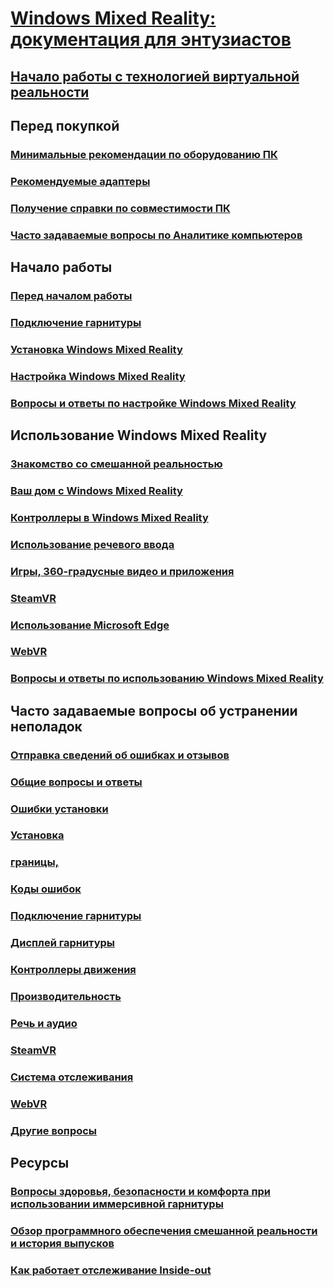 # [Windows Mixed Reality: документация для энтузиастов](index.yml)
## [Начало работы с технологией виртуальной реальности](vr-journey.md)

## Перед покупкой
<!-- ### [What is Windows Mixed Reality?](windows-mixed-reality.md) -->
### [Минимальные рекомендации по оборудованию ПК](windows-mixed-reality-minimum-pc-hardware-compatibility-guidelines.md)
### [Рекомендуемые адаптеры](recommended-adapters-for-windows-mixed-reality-capable-pcs.md)
### [Получение справки по совместимости ПК](get-help-with-pc-compatibility.md)
### [Часто задаваемые вопросы по Аналитике компьютеров](before-you-buy-faqs.md)

## Начало работы
### [Перед началом работы](before-you-start.md)
### [Подключение гарнитуры](plug-in-your-headset.md)
### [Установка Windows Mixed Reality](install-windows-mixed-reality.md)
### [Настройка Windows Mixed Reality](set-up-windows-mixed-reality.md)
### [Вопросы и ответы по настройке Windows Mixed Reality](wmr-setup-faq.md)

## Использование Windows Mixed Reality
### [Знакомство со смешанной реальностью](learn-mixed-reality.md)
### [Ваш дом с Windows Mixed Reality](your-mixed-reality-home.md)
### [Контроллеры в Windows Mixed Reality](controllers-in-wmr.md)
### [Использование речевого ввода](using-speech-in-wmr.md)
### [Игры, 360-градусные видео и приложения](using-games-and-apps-in-windows-mixed-reality.md)
### [SteamVR](using-steamvr-with-windows-mixed-reality.md)
### [Использование Microsoft Edge](using-microsoft-edge.md)  
### [WebVR](webvr.md)
### [Вопросы и ответы по использованию Windows Mixed Reality](using-wmr-faq.md)

## Часто задаваемые вопросы об устранении неполадок
### [Отправка сведений об ошибках и отзывов](filing-feedback.md)
### [Общие вопросы и ответы](troubleshooting-windows-mixed-reality.md)
### [Ошибки установки](installation_errors.md)
### [Установка](set-up-questions.md)
### [границы,](boundary-questions.md)
### [Коды ошибок](error-codes.md)
### [Подключение гарнитуры](headset-connectivity.md)
### [Дисплей гарнитуры](headset-display.md)
### [Контроллеры движения](motion-controller-problems.md)
### [Производительность](performance-questions.md)
### [Речь и аудио](speech-and-audio.md)
### [SteamVR](steamvr-questions.md)
### [Система отслеживания](tracking.md)
### [WebVR](webvr-questions.md)
### [Другие вопросы](other-questions.md)

## Ресурсы
### [Вопросы здоровья, безопасности и комфорта при использовании иммерсивной гарнитуры](wmr-health-safety-comfort.md)
### [Обзор программного обеспечения смешанной реальности и история выпусков](mixed-reality-software.md)
### [Как работает отслеживание Inside-out](tracking-system.md)
